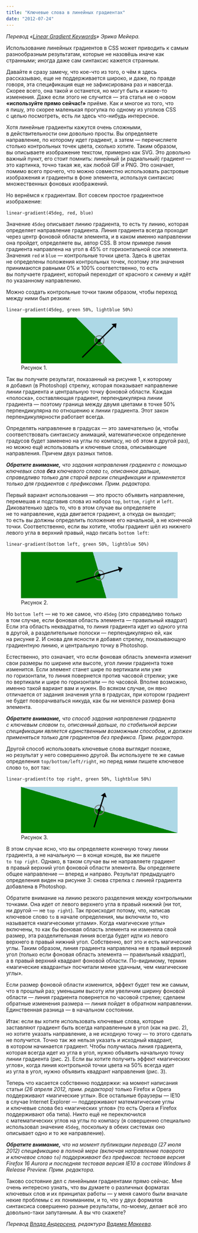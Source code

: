 ```yaml
---
title: "Ключевые слова в линейных градиентах"
date: "2012-07-24"
---
```


_Перевод «[Linear Gradient Keywords](http://meyerweb.com/eric/thoughts/2012/04/26/lineargradient-keywords/)» Эрика Мейера._

Использование линейных градиентов в CSS может приводить к самым разнообразным результатам, которые не назовёшь иначе как странными; иногда даже сам синтаксис кажется странным.

Давайте я сразу замечу, что кое-что из того, о чём я здесь рассказываю, еще не поддерживается широко, и даже, по правде говоря, эта спецификация еще не зафиксирована раз и навсегда. Скорее всего, она такой и останется, но могут быть и какие-то изменения. Даже если этого не случится — эта статья не о новом **«используйте прямо сейчас!»** приёме. Как и многое из того, что я пишу, это скорее маленькая прогулка по одному из уголков CSS с целью посмотреть, есть ли здесь что-нибудь интересное.

Хотя линейные градиенты кажутся очень сложными, в действительности они довольно просты. Вы определяете направление, по которому идет градиент, а затем — перечисляете столько контрольных точек цвета, сколько хотите. Таким образом, вы описываете изображение текстом, примерно как SVG. Это довольно важный пункт, его стоит помнить: линейный (и радиальный) градиент — это картинка, точно такая же, как любой GIF и PNG. Это означает, помимо всего прочего, что можно совместно использовать растровые изображения и градиенты в фоне элемента, используя синтаксис множественных фоновых изображений.

Но вернёмся к градиентам. Вот совсем простое градиентное изображение:

    linear-gradient(45deg, red, blue)

Значение `45deg` описывает линию градиента, то есть ту линию, которая определяет направление градиента. Линия градиента всегда проходит через центр фоновой области элемента, и в каком именно направлении она пройдет, определяете вы, автор CSS. В этом примере линия градиента направлена на угол в 45% от горизонтальной оси элемента. Значения `red` и `blue` — контрольные точки цвета. Здесь в цветах не определены положения контрольных точек, поэтому эти значения принимаются равными 0% и 100% соответственно, то есть вы получаете градиент, который переходит от красного к синему и идёт по указанному направлению.

Можно создать контрольные точки таким образом, чтобы переход между ними был резким:

    linear-gradient(45deg, green 50%, lightblue 50%)

<figure>
    <img src="images/pic-1.png" alt="">
    <figcaption>Рисунок 1.</figcaption>
</figure>

Так вы получите результат, показанный на рисунке 1, к которому я добавил (в Photoshop) стрелку, которая показывает направление линии градиента и центральную точку фоновой области. Каждая «полоска», составляющая градиент, перпендикулярна линии градиента — поэтому граница между двумя цветами в точке 50% перпендикулярна по отношению к линии градиента. Этот закон перпендикулярности работает всегда.

Определять направление в градусах — это замечательно (и, чтобы соответствовать синтаксису анимаций, математическое определение градусов будет заменено на углы по компасу, но об этом в другой раз), но можно ещё использовать и ключевые слова, описывающие направления. Причем двух разных типов.

_**Обратите внимание,** что задания направления градиента с помощью ключевых слов **без** ключевого слова `to`, описанное дальше, справедливо только для старой версии спецификации и применяется только для градиентов с префиксами. Прим. редактора._

Первый вариант использования — это просто объявить направление, перемешав и подставив слова из набора `top`, `bottom`, `right` и `left`. Диковатенько здесь то, что в этом случае вы определяете не то направление, куда двигается градиент, а откуда он выходит; то есть вы должны определить положение его начальной, а не конечной точки. Соответственно, если вы хотите, чтобы градиент шёл из нижнего левого угла в верхний правый, надо писать `bottom left`:

    linear-gradient(bottom left, green 50%, lightblue 50%)

<figure>
    <img src="images/pic-2.png" alt="">
    <figcaption>Рисунок 2.</figcaption>
</figure>

Но `bottom left` — не то же самое, что `45deg` (это справедливо только в том случае, если фоновая область элемента — правильный квадрат) Если эта область неквадратна, то линия градиента идет из одного угла в другой, а разделительные полоски — перпендикулярно ей, как на рисунке 2. И снова для ясности я добавил стрелку, показывающую градиентную линию, и центральную точку в Photoshop.

Естественно, это означает, что если фоновая область элемента изменит свои размеры по ширине или высоте, угол линии градиента тоже изменится. Если элемент станет шире по вертикали или уже по горизонтали, то линия повернется против часовой стрелки; уже по вертикали и шире по горизонтали — по часовой. Вполне возможно, именно такой вариант вам и нужен. Во всяком случае, он явно отличается от задания значения угла в градусах, при котором градиент не будет поворачиваться никуда, как бы ни менялся размер фона элемента.

_**Обратите внимание,** что способ задания направления градиента с ключевым словом `to`, описанный дальше, по стабильной версии спецификации является единственным возможным способом, и должен применяться только для градиентов без префикса. Прим. редактора._

Другой способ использовать ключевые слова выглядит похоже, но результат у него совершенно другой. Вы используете те же самые определения `top/bottom/left/right`, но перед ними пишете ключевое слово `to`, вот так:

    linear-gradient(to top right, green 50%, lightblue 50%)

<figure>
    <img src="images/pic-3.png" alt="">
    <figcaption>Рисунок 3.</figcaption>
</figure>

В этом случае ясно, что вы определяете конечную точку линии градиента, а не начальную — в конце концов, вы же пишете `to top right`. Однако, в таком случае вы не направляете градиент в правый верхний угол фоновой области элемента. Вы определяете общее направление — вперед и направо. Результат предыдущего определения виден на рисунке 3: снова стрелка с линией градиента добавлена в Photoshop.

Обратите внимание на линию резкого разделения между контрольными точками. Она идет от левого верхнего угла в правый нижний (ни тот, ни другой — не `top right`). Так происходит потому, что, написав ключевое слово `to` в начале определения, мы включили то, что называется «магическими углами». Когда «магические углы» включены, то как бы фоновая область элемента ни изменяла свой размер, эта разделительная линия всегда будет идти из левого верхнего в правый нижний угол. Собственно, вот это и есть магические углы. Таким образом, линия градиента направлена не в правый верхний угол (только если фоновая область элемента — правильный квадрат), а в правый верхний квадрант фоновой области. По-видимому, термин «магические квадранты» посчитали менее удачным, чем «магические углы».

Если размер фоновой области изменится, эффект будет тем же самым, что в прошлый раз; уменьшим высоту или увеличим ширину фоновой области — линия градиента повернется по часовой стрелке; сделаем обратные изменения размера — линия пойдет в обратном направлении. Единственная разница — в начальном состоянии.

Итак: если вы хотите использовать ключевые слова, которые заставляют градиент быть всегда направленным в угол (как на рис. 2), но хотите указать направление, а не исходную точку — то этого сделать не получится. Точно так же нельзя указать и исходный квадрант, в котором начинается градиент. Чтобы получилась линия градиента, которая всегда идет из угла в угол, нужно объявить начальную точку линии градиента (рис. 2). Если вы хотите получить эффект «магических углов», когда линия контрольной точки цвета на 50% всегда идет из угла в угол, нужно объявить квадрант направления (рис. 3).

Теперь что касается собственно поддержки: на момент написания статьи _(26 апреля 2012, прим. редактора)_ только Firefox и Opera поддерживают «магические углы». Все остальные браузеры — IE10 в случае Internet Explorer — поддерживают математические углы и ключевые слова без «магических углов» (то есть Opera и Firefox поддерживают оба типа). Никто ещё не переключился с математических углов на углы по компасу (я совершенно специально использовал значение `45deg`, поскольку в обеих системах оно описывает одно и то же направление).

_**Обратите внимание,** что на момент публикации перевода (27 июля 2012) спецификацию в полной мере (включая направление поворота и ключевое слово `to`) поддерживают без префиксов: тестовая версия Firefox 16 Aurora и последняя тестовая версия IE10 в составе Windows 8 Release Preview. Прим. редактора._

Таково состояние дел с линейными градиентами прямо сейчас. Мне очень интересно узнать, что вы думаете о различных форматах ключевых слов и их принципах работы — у меня самого были вначале некие проблемы с их пониманием, и то, что у двух форматов синтаксиса совершенно разные результаты, по-моему, делает всё это довольно-таки запутанным. А вы что скажете?

_Перевод [Влада Андерсена](http://www.facebook.com/vlad.andersen), редактура [Вадима Макеева](https://medium.com/@pepelsbey)._
